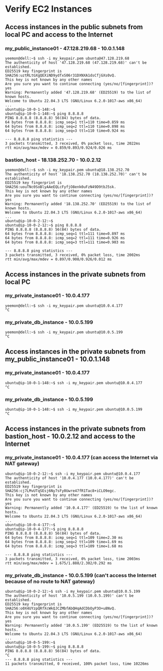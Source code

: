 # Verify EC2 Instances #

## Access instances in the public subnets from local PC and access to the Internet ##
### my_public_instance01 - 47.128.219.68 - 10.0.1.148 ###
```
yeemon@dell:~$ ssh -i my_keypair.pem ubuntu@47.128.219.68
The authenticity of host '47.128.219.68 (47.128.219.68)' can't be established.
ED25519 key fingerprint is SHA256:uztRLtGXgQEXiND9ydfxS06r31DXNXA1dsCfjGXs0vQ.
This key is not known by any other names
Are you sure you want to continue connecting (yes/no/[fingerprint])? yes
Warning: Permanently added '47.128.219.68' (ED25519) to the list of known hosts.
Welcome to Ubuntu 22.04.3 LTS (GNU/Linux 6.2.0-1017-aws x86_64)
...
ubuntu@ip-10-0-1-148:~$
ubuntu@ip-10-0-1-148:~$ ping 8.8.8.8
PING 8.8.8.8 (8.8.8.8) 56(84) bytes of data.
64 bytes from 8.8.8.8: icmp_seq=1 ttl=110 time=0.859 ms
64 bytes from 8.8.8.8: icmp_seq=2 ttl=110 time=0.898 ms
64 bytes from 8.8.8.8: icmp_seq=3 ttl=110 time=0.924 ms

--- 8.8.8.8 ping statistics ---
3 packets transmitted, 3 received, 0% packet loss, time 2022ms
rtt min/avg/max/mdev = 0.859/0.893/0.924/0.026 ms
```

### bastion_host - 18.138.252.70 - 10.0.2.12 ###
```
yeemon@dell:~$ ssh -i my_keypair.pem ubuntu@18.138.252.70
The authenticity of host '18.138.252.70 (18.138.252.70)' can't be established.
ED25519 key fingerprint is SHA256:uouTNc0SoBlyAAeEQLcFyfjO8enk0uFzN49D9tbJ5sk.
This key is not known by any other names
Are you sure you want to continue connecting (yes/no/[fingerprint])? yes
Warning: Permanently added '18.138.252.70' (ED25519) to the list of known hosts.
Welcome to Ubuntu 22.04.3 LTS (GNU/Linux 6.2.0-1017-aws x86_64)
...
ubuntu@ip-10-0-2-12:~$
ubuntu@ip-10-0-2-12:~$ ping 8.8.8.8
PING 8.8.8.8 (8.8.8.8) 56(84) bytes of data.
64 bytes from 8.8.8.8: icmp_seq=1 ttl=111 time=0.897 ms
64 bytes from 8.8.8.8: icmp_seq=2 ttl=111 time=0.926 ms
64 bytes from 8.8.8.8: icmp_seq=3 ttl=111 time=0.903 ms

--- 8.8.8.8 ping statistics ---
3 packets transmitted, 3 received, 0% packet loss, time 2002ms
rtt min/avg/max/mdev = 0.897/0.908/0.926/0.012 ms
```

## Access instances in the private subnets from local PC ##
### my_private_instance01 - 10.0.4.177 ###
```
yeemon@dell:~$ ssh -i my_keypair.pem ubuntu@10.0.4.177
^C
```

### my_private_db_instance - 10.0.5.199 ###
```
yeemon@dell:~$ ssh -i my_keypair.pem ubuntu@10.0.5.199
^C
```

## Access instances in the private subnets from my_public_instance01 - 10.0.1.148 ##
### my_private_instance01 - 10.0.4.177 ###
```
ubuntu@ip-10-0-1-148:~$ ssh -i my_keypair.pem ubuntu@10.0.4.177
^C
```

### my_private_db_instance - 10.0.5.199 ###
```
ubuntu@ip-10-0-1-148:~$ ssh -i my_keypair.pem ubuntu@10.0.5.199
^C
```

## Access instances in the private subnets from bastion_host - 10.0.2.12 and access to the Internet ##
### my_private_instance01 - 10.0.4.177 (can access the Internet via NAT gateway) ###
```
ubuntu@ip-10-0-2-12:~$ ssh -i my_keypair.pem ubuntu@10.0.4.177
The authenticity of host '10.0.4.177 (10.0.4.177)' can't be established.
ED25519 key fingerprint is SHA256:cj7LMvUTqSEsj6Ny7sFy0Uwre47fR1Tac8+iCLO9egc.
This key is not known by any other names
Are you sure you want to continue connecting (yes/no/[fingerprint])? yes
Warning: Permanently added '10.0.4.177' (ED25519) to the list of known hosts.
Welcome to Ubuntu 22.04.3 LTS (GNU/Linux 6.2.0-1017-aws x86_64)
...
ubuntu@ip-10-0-4-177:~$
ubuntu@ip-10-0-4-177:~$ ping 8.8.8.8
PING 8.8.8.8 (8.8.8.8) 56(84) bytes of data.
64 bytes from 8.8.8.8: icmp_seq=1 ttl=109 time=2.30 ms
64 bytes from 8.8.8.8: icmp_seq=2 ttl=109 time=1.69 ms
64 bytes from 8.8.8.8: icmp_seq=3 ttl=109 time=1.68 ms

--- 8.8.8.8 ping statistics ---
3 packets transmitted, 3 received, 0% packet loss, time 2003ms
rtt min/avg/max/mdev = 1.675/1.888/2.302/0.292 ms
```

### my_private_db_instance - 10.0.5.199 (can't access the Internet because of no route to NAT gateway) ###
```
ubuntu@ip-10-0-2-12:~$ ssh -i my_keypair.pem ubuntu@10.0.5.199
The authenticity of host '10.0.5.199 (10.0.5.199)' can't be established.
ED25519 key fingerprint is SHA256:o0X4UYzpQRfXcWkQJCZMbfAbQHqAdCDbOyP3O+u8NvQ.
This key is not known by any other names
Are you sure you want to continue connecting (yes/no/[fingerprint])? yes
Warning: Permanently added '10.0.5.199' (ED25519) to the list of known hosts.
Welcome to Ubuntu 22.04.3 LTS (GNU/Linux 6.2.0-1017-aws x86_64)
...
ubuntu@ip-10-0-5-199:~$ 
ubuntu@ip-10-0-5-199:~$ ping 8.8.8.8
PING 8.8.8.8 (8.8.8.8) 56(84) bytes of data.
^C
--- 8.8.8.8 ping statistics ---
11 packets transmitted, 0 received, 100% packet loss, time 10226ms
```
